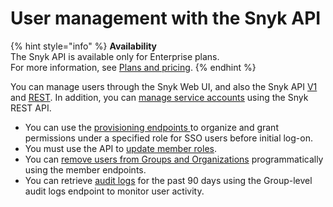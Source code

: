 # User management with the Snyk API

{% hint style="info" %}
**Availability**\
The Snyk API is available only for Enterprise plans.\
For more information, see [Plans and pricing](https://snyk.io/plans).
{% endhint %}

You can manage users through the Snyk Web UI, and also the Snyk API [V1](https://snyk.docs.apiary.io) and [REST](https://apidocs.snyk.io/?version=2024-01-04#overview). In addition, you can [manage service accounts](../../enterprise-configuration/service-accounts/manage-service-accounts-using-the-snyk-api.md) using the Snyk REST API.

* You can use the [provisioning endpoints ](provision-users-to-organizations-using-the-snyk-api.md)to organize and grant permissions under a specified role for SSO users before initial log-on.
* You must use the API to [update member roles](update-member-roles-using-the-v1-api.md).
* You can [remove users from Groups and Organizations](remove-members-from-groups-and-orgs-using-the-api.md) programmatically using the member endpoints.
* You can retrieve [audit logs](retrieve-audit-logs-of-user-initiated-activity-by-api-for-an-org-or-group.md) for the past 90 days using the Group-level audit logs endpoint to monitor user activity.
